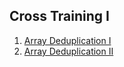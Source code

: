 ## Cross Training I
1.  [Array Deduplication I](Easy/ArrayDeduplicationI)
2.  [Array Deduplication II](Medium/ArrayDeduplicationII)
